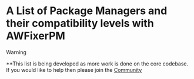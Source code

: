 # A List of Package Managers and their compatibility levels with AWFixerPM

>[!Warning]
> **This list is being developed as more work is done on the core codebase. If you would like to help then please join the [Community](https://discord.gg/awfixer)
